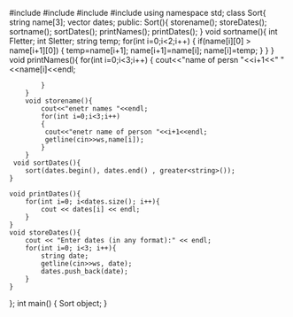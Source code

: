 #include<iostream>
#include<string>
#include<algorithm>
#include<vector>
using namespace std;
class Sort{
	string name[3];
    vector<string> dates;
	public:
		Sort(){
			storename();
			storeDates();
			sortname();
			sortDates();
			printNames();
			printDates();
		}
		void sortname(){
			int Fletter;
			int Sletter;
			string temp;
			for(int i=0;i<2;i++)
    {
        if(name[i][0] > name[i+1][0])
        {
            temp=name[i+1];
            name[i+1]=name[i];
            name[i]=temp;
        }
    }
		}
		void printNames(){
			for(int i=0;i<3;i++)
			{
				cout<<"name of persn "<<i+1<<" "<<name[i]<<endl;
			
			}
		}
		void storename(){
			cout<<"enetr names "<<endl;
			for(int i=0;i<3;i++)
			{
			 cout<<"enetr name of person "<<i+1<<endl;
			 getline(cin>>ws,name[i]);
			}
		}
	 void sortDates(){
        sort(dates.begin(), dates.end() , greater<string>());
    }

	void printDates(){
        for(int i=0; i<dates.size(); i++){
            cout << dates[i] << endl;
        }
    }
    void storeDates(){
        cout << "Enter dates (in any format):" << endl;
        for(int i=0; i<3; i++){
            string date;
            getline(cin>>ws, date);
            dates.push_back(date);
        }
    }
};
int main()
{
	Sort object;
}
